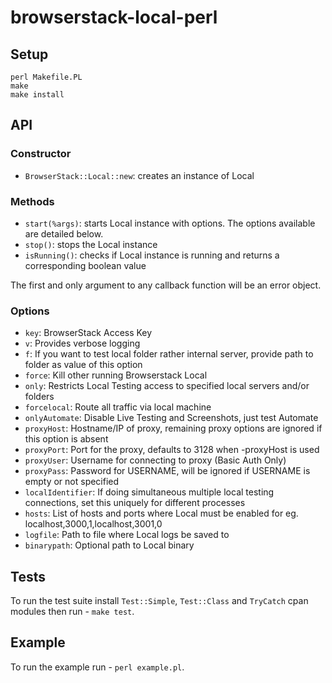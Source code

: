 # browserstack-local-perl

## Setup

```
perl Makefile.PL
make
make install
```

## API

### Constructor

* `BrowserStack::Local::new`: creates an instance of Local

### Methods

* `start(%args)`: starts Local instance with options. The options available are detailed below.
* `stop()`: stops the Local instance
* `isRunning()`: checks if Local instance is running and returns a corresponding boolean value

The first and only argument to any callback function will be an error object.

### Options

* `key`: BrowserStack Access Key
* `v`: Provides verbose logging
* `f`: If you want to test local folder rather internal server, provide path to folder as value of this option
* `force`: Kill other running Browserstack Local
* `only`: Restricts Local Testing access to specified local servers and/or folders
* `forcelocal`: Route all traffic via local machine
* `onlyAutomate`: Disable Live Testing and Screenshots, just test Automate
* `proxyHost`: Hostname/IP of proxy, remaining proxy options are ignored if this option is absent
* `proxyPort`: Port for the proxy, defaults to 3128 when -proxyHost is used
* `proxyUser`: Username for connecting to proxy (Basic Auth Only)
* `proxyPass`: Password for USERNAME, will be ignored if USERNAME is empty or not specified
* `localIdentifier`: If doing simultaneous multiple local testing connections, set this uniquely for different processes
* `hosts`: List of hosts and ports where Local must be enabled for eg. localhost,3000,1,localhost,3001,0
* `logfile`: Path to file where Local logs be saved to
* `binarypath`: Optional path to Local binary


## Tests

To run the test suite install `Test::Simple`, `Test::Class` and `TryCatch` cpan modules then run - `make test`.

## Example

To run the example run - `perl example.pl`.

